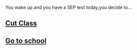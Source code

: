 You wake up and you have a SEP test today,you decide to...



 ## [Cut Class](cut_class/did_not_get_caught.md)
 ## [Go to school](go_to_school/go-to-school)
